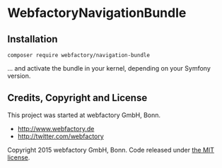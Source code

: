 WebfactoryNavigationBundle
==========================

Installation
------------

    composer require webfactory/navigation-bundle 

... and activate the bundle in your kernel, depending on your Symfony version.


Credits, Copyright and License
------------------------------

This project was started at webfactory GmbH, Bonn.

- <http://www.webfactory.de>
- <http://twitter.com/webfactory>

Copyright 2015 webfactory GmbH, Bonn. Code released under [the MIT license](LICENSE).
